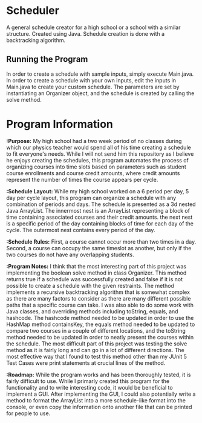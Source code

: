 # Scheduler
A general schedule creator for a high school or a school with a similar structure. Created using Java. Schedule creation is done with a backtracking algorithm.

## Running the Program
In order to create a schedule with sample inputs, simply execute Main.java. In order to create a schedule with your own inputs, edit the inputs in Main.java to create your custom schedule. The parameters are set by instantiating an Organizer object, and the schedule is created by calling the solve method. 

# Program Information
**:Purpose:**
My high school had a two week period of no classes during which our physics teacher would spend all of his time creating a schedule to fit everyone's needs. While I will not send him this repository as I believe he enjoys creating the schedules, this program automates the process of organizing courses into time slots based on parameters such as student course enrollments and course credit amounts, where credit amounts represent the number of times the course appears per cycle.

**:Schedule Layout:**
While my high school worked on a 6 period per day, 5 day per cycle layout, this program can organize a schedule with any combination of periods and days. The schedule is presented as a 3d nested Java ArrayList. The innermost nest is an ArrayList representing a block of time containing associated courses and their credit amounts. the next nest is a specific period of the day containing blocks of time for each day of the cycle. The outermost nest contains every period of the day. 

**:Schedule Rules:**
First, a course cannot occur more than two times in a day. Second, a course can occupy the same timeslot as another, but only if the two courses do not have any overlapping students.

**:Program Notes:**
I think that the most interesting part of this project was implementing the boolean solve method in class Organizer. This method returns true if a schedule was successfully created and false if it is not possible to create a schedule with the given restraints. The method implements a recursive backtracking algorithm that is somewhat complex as there are many factors to consider as there are many different possible paths that a specific course can take. I was also able to do some work with Java classes, and overriding methods including toString, equals, and hashcode. The hashcode method needed to be updated in order to use the HashMap method containsKey, the equals method needed to be updated to compare two courses in a couple of different locations, and the toString method needed to be updated in order to neatly present the courses within the schedule. The most difficult part of this project was testing the solve method as it is fairly long and can go in a lot of different directions. The most effective way that I found to test this method other than my JUnit 5 Test Cases were print statements at crucial lines of the method.

**:Roadmap:**
While the program works and has been thoroughly tested, it is fairly difficult to use. While I primarly created this program for the functionality and to write interesting code, it would be beneficial to implement a GUI. After implementing the GUI, I could also potentially write a method to format the ArrayList into a more schedule-like format into the console, or even copy the information onto another file that can be printed for people to use. 
